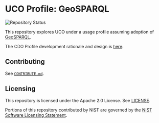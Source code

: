 # UCO Profile: GeoSPARQL

![Repository Status](https://img.shields.io/badge/-exploratory-informational)

This repository explores UCO under a usage profile assuming adoption of [GeoSPARQL](https://github.com/opengeospatial/ogc-geosparql).

The CDO Profile development rationale and design is [here](https://cyberdomainontology.org/ontology/development/#profiles).


## Contributing

See [`CONTRIBUTE.md`](CONTRIBUTE.md).


## Licensing

This repository is licensed under the Apache 2.0 License.  See [LICENSE](LICENSE).

Portions of this repository contributed by NIST are governed by the [NIST Software Licensing Statement](THIRD_PARTY_LICENSES.md#nist-software-licensing-statement).
